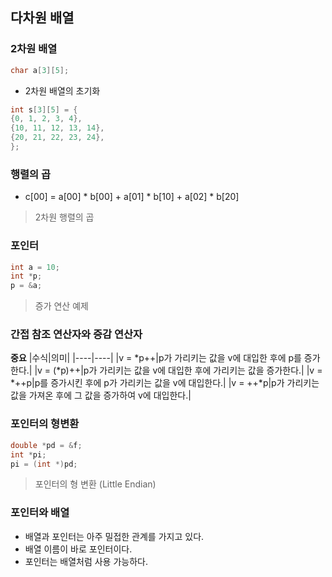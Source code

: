 ## 다차원 배열

### 2차원 배열

```cpp
char a[3][5];
```
- 2차원 배열의 초기화
```cpp
int s[3][5] = {
{0, 1, 2, 3, 4},
{10, 11, 12, 13, 14},
{20, 21, 22, 23, 24},
};
```
### 행렬의 곱

- c[00] = a[00] * b[00] + a[01] * b[10] + a[02] * b[20]

> 2차원 행렬의 곱 

### 포인터
```cpp
int a = 10;
int *p;
p = &a;
```
> 증가 연산 예제

### 간접 참조 연산자와 증감 연산자

**중요**
|수식|의미|
|----|----|
|v = \*p++|p가 가리키는 값을 v에 대입한 후에 p를 증가한다.|
|v = (\*p)++|p가 가리키는 값을 v에 대입한 후에 가리키는 값을 증가한다.|
|v = \*++p|p를 증가시킨 후에 p가 가리키는 값을 v에 대입한다.|
|v = ++\*p|p가 가리키는 값을 가져온 후에 그 값을 증가하여 v에 대입한다.|

### 포인터의 형변환

```cpp
double *pd = &f;
int *pi;
pi = (int *)pd;
```
> 포인터의 형 변환 (Little Endian)

### 포인터와 배열
- 배열과 포인터는 아주 밀접한 관계를 가지고 있다.
- 배열 이름이 바로 포인터이다.
- 포인터는 배열처럼 사용 가능하다.

